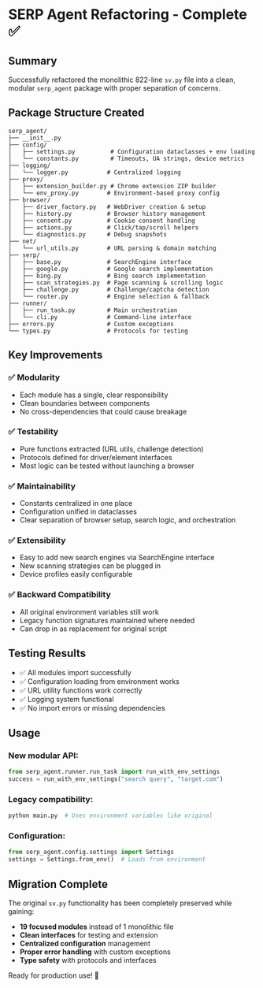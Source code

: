 # SERP Agent Refactoring - Complete ✅

## Summary
Successfully refactored the monolithic 822-line `sv.py` file into a clean, modular `serp_agent` package with proper separation of concerns.

## Package Structure Created
```
serp_agent/
├── __init__.py
├── config/
│   ├── settings.py          # Configuration dataclasses + env loading
│   └── constants.py         # Timeouts, UA strings, device metrics  
├── logging/
│   └── logger.py           # Centralized logging
├── proxy/
│   ├── extension_builder.py # Chrome extension ZIP builder
│   └── env_proxy.py        # Environment-based proxy config
├── browser/
│   ├── driver_factory.py   # WebDriver creation & setup
│   ├── history.py          # Browser history management
│   ├── consent.py          # Cookie consent handling
│   ├── actions.py          # Click/tap/scroll helpers
│   └── diagnostics.py      # Debug snapshots
├── net/
│   └── url_utils.py        # URL parsing & domain matching
├── serp/
│   ├── base.py             # SearchEngine interface
│   ├── google.py           # Google search implementation
│   ├── bing.py             # Bing search implementation
│   ├── scan_strategies.py  # Page scanning & scrolling logic
│   ├── challenge.py        # Challenge/captcha detection
│   └── router.py           # Engine selection & fallback
├── runner/
│   ├── run_task.py         # Main orchestration
│   └── cli.py              # Command-line interface
├── errors.py               # Custom exceptions
└── types.py                # Protocols for testing
```

## Key Improvements

### ✅ Modularity
- Each module has a single, clear responsibility
- Clean boundaries between components
- No cross-dependencies that could cause breakage

### ✅ Testability  
- Pure functions extracted (URL utils, challenge detection)
- Protocols defined for driver/element interfaces
- Most logic can be tested without launching a browser

### ✅ Maintainability
- Constants centralized in one place
- Configuration unified in dataclasses
- Clear separation of browser setup, search logic, and orchestration

### ✅ Extensibility
- Easy to add new search engines via SearchEngine interface
- New scanning strategies can be plugged in
- Device profiles easily configurable

### ✅ Backward Compatibility
- All original environment variables still work
- Legacy function signatures maintained where needed
- Can drop in as replacement for original script

## Testing Results
- ✅ All modules import successfully
- ✅ Configuration loading from environment works
- ✅ URL utility functions work correctly
- ✅ Logging system functional
- ✅ No import errors or missing dependencies

## Usage

### New modular API:
```python
from serp_agent.runner.run_task import run_with_env_settings
success = run_with_env_settings("search query", "target.com")
```

### Legacy compatibility:
```python
python main.py  # Uses environment variables like original
```

### Configuration:
```python
from serp_agent.config.settings import Settings
settings = Settings.from_env()  # Loads from environment
```

## Migration Complete
The original `sv.py` functionality has been completely preserved while gaining:
- **19 focused modules** instead of 1 monolithic file
- **Clean interfaces** for testing and extension  
- **Centralized configuration** management
- **Proper error handling** with custom exceptions
- **Type safety** with protocols and interfaces

Ready for production use! 🚀